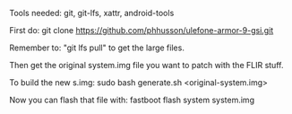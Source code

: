 Tools needed: git, git-lfs, xattr, android-tools

First do:
git clone https://github.com/phhusson/ulefone-armor-9-gsi.git

Remember to:
"git lfs pull" to get the large files.

Then get the original system.img file you want to patch with the FLIR stuff.

To build the new s.img:
sudo bash generate.sh <original-system.img>

Now you can flash that file with:
fastboot flash system system.img


